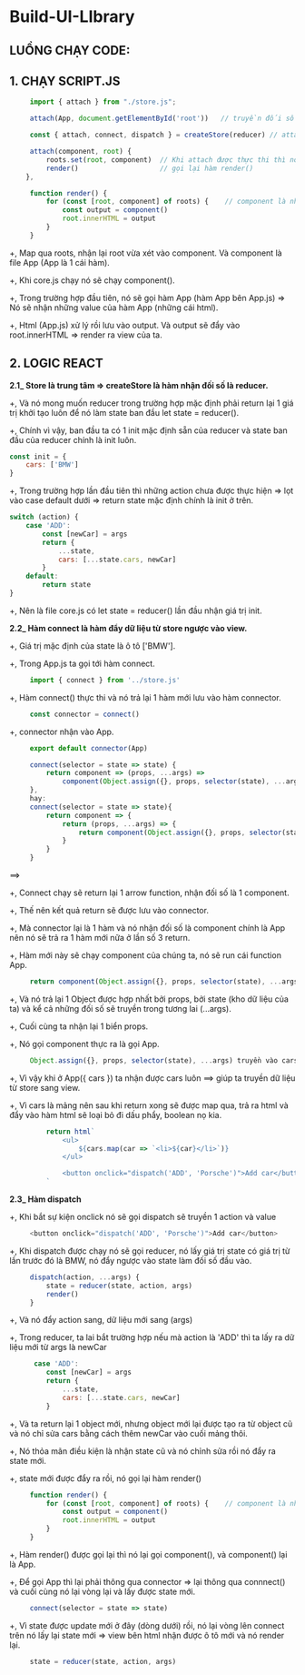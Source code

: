 # Build-UI-LIbrary

## LUỒNG CHẠY CODE:
## 1. CHẠY SCRIPT.JS
   ```javascript
        import { attach } from "./store.js";
   ```
   ```javascript
        attach(App, document.getElementById('root'))   // truyền đối số: component và  root.
   ```
   ```javascript
        const { attach, connect, dispatch } = createStore(reducer) // attach import từ createStore.
   ``` 
   ```javascript         
        attach(component, root) {
            roots.set(root, component)  // Khi attach được thực thi thì nó set root là key, component là value.
            render()                    // gọi lại hàm render()
       },
   ```  
   ```javascript
        function render() {         
            for (const [root, component] of roots) {    // component là những thành phần chứa view.
                const output = component()
                root.innerHTML = output
            }
        }
   ```

+, Map qua roots, nhận lại root vừa xét vào component. Và component là file App (App là 1 cái hàm).

+, Khi core.js chạy nó sẽ chạy component().

+, Trong trường hợp đầu tiên, nó sẽ gọi hàm App (hàm App bên App.js) => Nó sẽ nhận những value của hàm App (những cái html).

+, Html (App.js) xử lý rồi lưu vào output. Và output sẽ đẩy vào root.innerHTML => render ra view của ta.

## 2. LOGIC REACT

   **2.1_ Store là trung tâm => createStore là hàm nhận đối số là reducer.**
  
   +, Và nó mong muốn reducer trong trường hợp mặc định phải return lại 1 giá trị khởi tạo luôn để nó làm state ban đầu  let state = reducer().
    
   +, Chính vì vậy, ban đầu ta có 1 init mặc định sẵn của reducer và state ban đầu của reducer chính là init luôn.
```javascript   
const init = {
    cars: ['BMW']
}
``` 

   +, Trong trường hợp lần đầu tiên thì những action chưa được thực hiện 
      => lọt vào case default dưới 
      => return state mặc định chính là init ở trên.
```javascript
switch (action) {
    case 'ADD':
        const [newCar] = args
        return {
            ...state, 
            cars: [...state.cars, newCar]
        }
    default: 
        return state
}
```
   +, Nên là file core.js có let state = reducer() lần đầu nhận giá trị init. 

**2.2_ Hàm connect là hàm đẩy dữ liệu từ store ngược vào view.**

   +, Giá trị mặc định của state là ô tô ['BMW']. 

   +, Trong App.js ta gọi tới hàm connect. 
   ```javascript
        import { connect } from '../store.js'
   ```

   +, Hàm connect() thực thi và nó trả lại 1 hàm mới lưu vào hàm connector.
   ```javascript
        const connector = connect()
   ```
   +, connector nhận vào App. 
   ```javascript
        export default connector(App)

        connect(selector = state => state) {
            return component => (props, ...args) =>
                component(Object.assign({}, props, selector(state), ...args))
        },
        hay: 
        connect(selector = state => state){
            return component => {
                return (props, ...args) => {
                    return component(Object.assign({}, props, selector(state), ...args))
                }
            }
        }
   ```
==> 

   +, Connect chạy sẽ return lại 1 arrow function, nhận đối số là 1 component.   
   
   +, Thế nên kết quả return sẽ được lưu vào connector.
   
   +, Mà connector lại là 1 hàm và nó nhận đối số là component chính là App nên nó sẽ trả ra 1 hàm mới nữa ở lần số 3 return.   
   
   +, Hàm mới này sẽ chạy component của chúng ta, nó sẽ run cái function App.
   ```javascript
        return component(Object.assign({}, props, selector(state), ...args))
   ```
   
   +, Và nó trả lại 1 Object được hợp nhất bởi props, bởi state (kho dữ liệu của ta) và kể cả những đối số sẽ truyền trong tương lai (...args).
   
   +, Cuối cùng ta nhận lại 1 biển props.
   
   +, Nó gọi component thực ra là gọi App. 
   ```javascript
        Object.assign({}, props, selector(state), ...args) truyền vào cars trong function App({ cars }) {...}
   ```     
   +, Vì vậy khi ở  App({ cars }) ta nhận được cars luôn ==> giúp ta truyền dữ liệu từ store sang view.
   
   +, Vì cars là mảng nên sau khi return xong sẽ được map qua, trả ra html và đẩy vào hàm html sẽ loại bỏ đi dấu phẩy, boolean nọ kia.
   ```javascript
            return html`
                <ul>
                    ${cars.map(car => `<li>${car}</li>`)}
                </ul>

                <button onclick="dispatch('ADD', 'Porsche')">Add car</button>
            `
```
    
**2.3_ Hàm dispatch**

   +, Khi bắt sự kiện onclick nó sẽ gọi dispatch sẽ truyền 1 action và value 
   ```javascript
        <button onclick="dispatch('ADD', 'Porsche')">Add car</button>
   ``` 
   +, Khi dispatch được chạy nó sẽ gọi reducer, nó lấy giá trị state có giá trị từ lần trước đó là BMW, nó đẩy ngược vào state làm đối số đầu vào.
   ```javascript
        dispatch(action, ...args) {
            state = reducer(state, action, args)
            render()
        }
   ``` 
   +, Và nó đẩy action  sang, dữ liệu mới sang (args)

   +, Trong reducer, ta lai bắt trường hợp nếu mà action là 'ADD' thì ta lấy ra dữ liệu mới từ args là newCar 
   ```javascript
         case 'ADD':
            const [newCar] = args
            return {
                ...state, 
                cars: [...state.cars, newCar]
            }
   ``` 
   +, Và ta return lại 1 object mới, nhưng object mới lại được tạo ra từ object cũ và nó chỉ sửa cars bằng cách thêm newCar vào cuối mảng thôi.

   +, Nó thỏa mãn điều kiện là nhận state cũ và nó chỉnh sửa rồi nó đẩy ra state mới.

   +, state mới được đẩy ra rồi, nó gọi lại hàm render()
   ```javascript
        function render() {     
            for (const [root, component] of roots) {    // component là những thành phần chứa view.
                const output = component()
                root.innerHTML = output
            }
        }
   ```
   +, Hàm render() được gọi lại thì nó lại gọi component(), và component() lại là App.

   +, Để gọi App thì lại phải thông qua connector => lại thông qua connnect() và cuối cùng nó lại vòng lại và lấy được state mới. 
   ```javascript
        connect(selector = state => state)
   ```
   +, Vì state được update mới ở đây (dòng dưới) rồi, nó lại vòng lên connect trên nó lấy lại state mới => view bên html nhận được ô tô mới và nó render lại. 
   ```javascript
        state = reducer(state, action, args)
   ```
